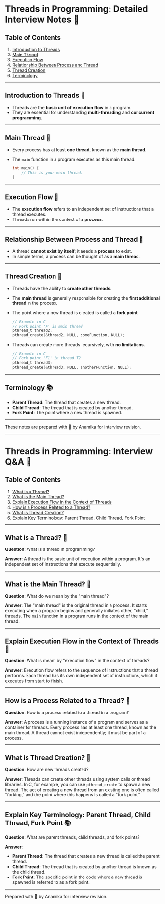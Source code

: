 
# Threads in Programming: Detailed Interview Notes 📝

## Table of Contents
1. [Introduction to Threads](#introduction-to-threads-🌟)
2. [Main Thread](#main-thread-🚀)
3. [Execution Flow](#execution-flow-🏃)
4. [Relationship Between Process and Thread](#relationship-between-process-and-thread-👫)
5. [Thread Creation](#thread-creation-👶)
6. [Terminology](#terminology-📚)

---

## Introduction to Threads 🌟
- Threads are the **basic unit of execution flow** in a program.
- They are essential for understanding **multi-threading** and **concurrent programming**.

---

## Main Thread 🚀
- Every process has at least **one thread**, known as the **main thread**.
- The `main` function in a program executes as this main thread.

  ```c
  int main() {
      // This is your main thread.
  }
  ```

---

## Execution Flow 🏃
- The **execution flow** refers to an independent set of instructions that a thread executes.
- Threads run within the context of a **process**.

---

## Relationship Between Process and Thread 👫
- A thread **cannot exist by itself**; it needs a **process** to exist.
- In simple terms, a process can be thought of as a **main thread**.

---

## Thread Creation 👶
- Threads have the ability to **create other threads**.
- The **main thread** is generally responsible for creating the **first additional thread** in the process.
- The point where a new thread is created is called a **fork point**.

  ```c
  // Example in C
  // Fork point 'F' in main thread
  pthread_t thread2;
  pthread_create(&thread2, NULL, someFunction, NULL);
  ```

- Threads can create more threads recursively, with **no limitations**.

  ```c
  // Example in C
  // Fork point 'F1' in thread T2
  pthread_t thread3;
  pthread_create(&thread3, NULL, anotherFunction, NULL);
  ```

---

## Terminology 📚
- **Parent Thread**: The thread that creates a new thread.
- **Child Thread**: The thread that is created by another thread.
- **Fork Point**: The point where a new thread is spawned.

---

These notes are prepared with 💖 by Anamika for interview revision.

---

# Threads in Programming: Interview Q&A 📝


## Table of Contents
1. [What is a Thread?](#what-is-a-thread-🌟)
2. [What is the Main Thread?](#what-is-the-main-thread-🚀)
3. [Explain Execution Flow in the Context of Threads](#explain-execution-flow-in-the-context-of-threads-🏃)
4. [How is a Process Related to a Thread?](#how-is-a-process-related-to-a-thread-👫)
5. [What is Thread Creation?](#what-is-thread-creation-👶)
6. [Explain Key Terminology: Parent Thread, Child Thread, Fork Point](#explain-key-terminology-parent-thread-child-thread-fork-point-📚)

---

## What is a Thread? 🌟

**Question**: What is a thread in programming?

**Answer**: A thread is the basic unit of execution within a program. It's an independent set of instructions that execute sequentially.

---

## What is the Main Thread? 🚀

**Question**: What do we mean by the "main thread"?

**Answer**: The "main thread" is the original thread in a process. It starts executing when a program begins and generally initiates other, "child," threads. The `main` function in a program runs in the context of the main thread.

---

## Explain Execution Flow in the Context of Threads 🏃

**Question**: What is meant by "execution flow" in the context of threads?

**Answer**: Execution flow refers to the sequence of instructions that a thread performs. Each thread has its own independent set of instructions, which it executes from start to finish.

---

## How is a Process Related to a Thread? 👫

**Question**: How is a process related to a thread in a program?

**Answer**: A process is a running instance of a program and serves as a container for threads. Every process has at least one thread, known as the main thread. A thread cannot exist independently; it must be part of a process.

---

## What is Thread Creation? 👶

**Question**: How are new threads created?

**Answer**: Threads can create other threads using system calls or thread libraries. In C, for example, you can use `pthread_create` to spawn a new thread. The act of creating a new thread from an existing one is often called "forking," and the point where this happens is called a "fork point."

---

## Explain Key Terminology: Parent Thread, Child Thread, Fork Point 📚

**Question**: What are parent threads, child threads, and fork points?

**Answer**: 
- **Parent Thread**: The thread that creates a new thread is called the parent thread.
- **Child Thread**: The thread that is created by another thread is known as the child thread.
- **Fork Point**: The specific point in the code where a new thread is spawned is referred to as a fork point.

---

Prepared with 💖 by Anamika for interview revision.


